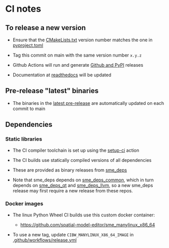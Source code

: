 # CI notes

## To release a new version

- Ensure that the [CMakeLists.txt](https://github.com/spatial-model-editor/spatial-model-editor/blob/main/CMakeLists.txt#L7) version number matches the one in [pyproject.toml](https://github.com/spatial-model-editor/spatial-model-editor/blob/main/pyproject.toml#L7)

- Tag this commit on main with the same version number `x.y.z`

- Github Actions will run and generate [Github and PyPI](https://github.com/spatial-model-editor/spatial-model-editor/releases) releases

- Documentation at [readthedocs](https://spatial-model-editor.readthedocs.io) will be updated

## Pre-release "latest" binaries

- The binaries in the [latest pre-release](https://github.com/spatial-model-editor/spatial-model-editor/releases/tag/latest) are automatically updated on each commit to main

## Dependencies

### Static libraries

- The CI compiler toolchain is set up using the [setup-ci](https://github.com/spatial-model-editor/setup-ci) action

- The CI builds use statically compiled versions of all dependencies

- These are provided as binary releases from [sme_deps](https://github.com/spatial-model-editor/sme_deps)

- Note that sme_deps depends on [sme_deps_common](https://github.com/spatial-model-editor/sme_deps_common), which in turn depends on [sme_deps_qt](https://github.com/spatial-model-editor/sme_deps_qt) and [sme_deps_llvm](https://github.com/spatial-model-editor/sme_deps_llvm), so a new sme_deps release may first require a new release from these repos.

### Docker images

- The linux Python Wheel CI builds use this custom docker container:

  - <https://github.com/spatial-model-editor/sme_manylinux_x86_64>

- To use a new tag, update `CIBW_MANYLINUX_X86_64_IMAGE` in [.github/workflows/release.yml](https://github.com/spatial-model-editor/spatial-model-editor/blob/main/.github/workflows/release.yml#L34)
